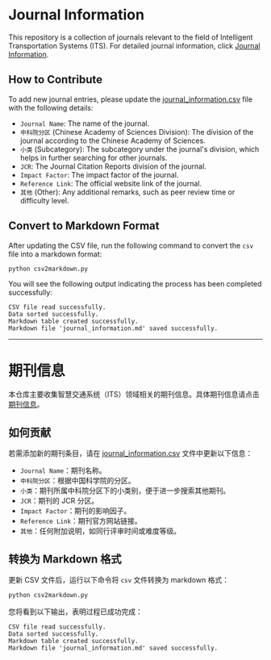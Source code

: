 <!--
 * @Author: WANG Maonan
 * @Date: 2023-11-30 00:24:02
 * @Description: 期刊介绍
 * @LastEditTime: 2023-11-30 00:33:18
-->
# Journal Information

This repository is a collection of journals relevant to the field of Intelligent Transportation Systems (ITS). For detailed journal information, click [Journal Information](./journal_information.md).

## How to Contribute

To add new journal entries, please update the [journal_information.csv](./journal_information.csv) file with the following details:
- `Journal Name`: The name of the journal.
- `中科院分区` (Chinese Academy of Sciences Division): The division of the journal according to the Chinese Academy of Sciences.
- `小类` (Subcategory): The subcategory under the journal's division, which helps in further searching for other journals.
- `JCR`: The Journal Citation Reports division of the journal.
- `Impact Factor`: The impact factor of the journal.
- `Reference Link`: The official website link of the journal.
- `其他` (Other): Any additional remarks, such as peer review time or difficulty level.

## Convert to Markdown Format

After updating the CSV file, run the following command to convert the `csv` file into a markdown format:

```bash
python csv2markdown.py
```

You will see the following output indicating the process has been completed successfully:

```
CSV file read successfully.
Data sorted successfully.
Markdown table created successfully.
Markdown file 'journal_information.md' saved successfully.
```

---

# 期刊信息

本仓库主要收集智慧交通系统（ITS）领域相关的期刊信息。具体期刊信息请点击 [期刊信息](./journal_information.md)。

## 如何贡献

若需添加新的期刊条目，请在 [journal_information.csv](./journal_information.csv) 文件中更新以下信息：
- `Journal Name`：期刊名称。
- `中科院分区`：根据中国科学院的分区。
- `小类`：期刊所属中科院分区下的小类别，便于进一步搜索其他期刊。
- `JCR`：期刊的 JCR 分区。
- `Impact Factor`：期刊的影响因子。
- `Reference Link`：期刊官方网站链接。
- `其他`：任何附加说明，如同行评审时间或难度等级。

## 转换为 Markdown 格式

更新 CSV 文件后，运行以下命令将 `csv` 文件转换为 markdown 格式：

```bash
python csv2markdown.py
```

您将看到以下输出，表明过程已成功完成：

```
CSV file read successfully.
Data sorted successfully.
Markdown table created successfully.
Markdown file 'journal_information.md' saved successfully.
```
